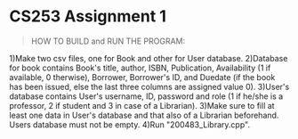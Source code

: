 # CS253 Assignment 1

> HOW TO BUILD and RUN THE PROGRAM:

1)Make two csv files, one for Book and other for User database.
2)Database for book contains Book's title, author, ISBN, Publication, Availability (1 if available, 0 therwise), Borrower, Borrower's ID, and Duedate (if the book has been issued, else the last three columns are assigned value 0).
3)User's database contains User's username, ID, password and role (1 if he/she is a professor, 2 if student and 3 in case of a Librarian).
3)Make sure to fill at least one data in User's database and that also of a Librarian beforehand. Users database must not be empty.
4)Run "200483_Library.cpp".
